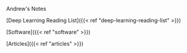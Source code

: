 ---
---
Andrew's Notes

[Deep Learning Reading List]({{< ref "deep-learning-reading-list" >}})

[Software]({{< ref "software" >}})

[Articles]({{< ref "articles" >}})